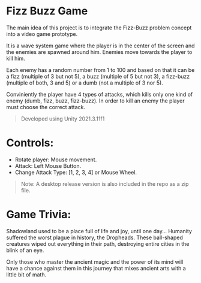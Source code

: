 # Fizz Buzz Game

The main idea of this project is to integrate the Fizz-Buzz problem concept into a video game prototype. 

It is a wave system game where the player is in the center of the screen and the enemies are spawned around him. Enemies move towards the player to kill him.

Each enemy has a random number from 1 to 100 and based on that it can be a fizz (multiple of 3 but not 5), a buzz (multiple of 5 but not 3), a fizz-buzz (multiple of both, 3 and 5) or a 
dumb (not a multiple of 3 nor 5).

Conviniently the player have 4 types of attacks, which kills only one kind of enemy (dumb, fizz, buzz, fizz-buzz). In order to kill an enemy the player must choose the correct attack.

> Developed using Unity 2021.3.11f1

# Controls:
* Rotate player: Mouse movement.
* Attack: Left Mouse Button.
* Change Attack Type: [1, 2, 3, 4] or Mouse Wheel.

> Note:
A desktop release version is also included in the repo as a zip file.

# Game Trivia:
Shadowland used to be a place full of life and joy, until one day... Humanity suffered the worst plague in history, the Dropheads. These ball-shaped creatures wiped out everything in their path, destroying entire cities in the blink of an eye.
    
Only those who master the ancient magic and the power of its mind will have a chance against them in this journey that mixes ancient arts with a little bit of math.